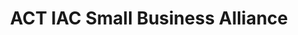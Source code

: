 ---
title: "ACT IAC Small Business Alliance "
description: "ACT-IAC is committed to fostering the growth of small businesses and ensuring that they continue to play an important role in the government information technology marketplace - which is why ACT-IAC launched the Small Business Alliance in March 2014. This member-focused group is chartered to promote the interests and contributions of Small Business through programs and events designed to increase member engagement, enable stronger liaison across ACT-IAC offerings and provide an in-depth Community of Interest specific to the affinity of small business, tailored to the varying levels of maturity of our members."
url-link: "https://www.actiac.org/small-business-alliance"
type: "HTML"
gov-only: "false"
is-external: "true"
publication-date: "January 01, 2023"
reading-time: "10"
resource-type: "Information Slick"
filter: "small-business"
audience: "industry-all-businesses"
branded-offerings: "small-business-support"
---